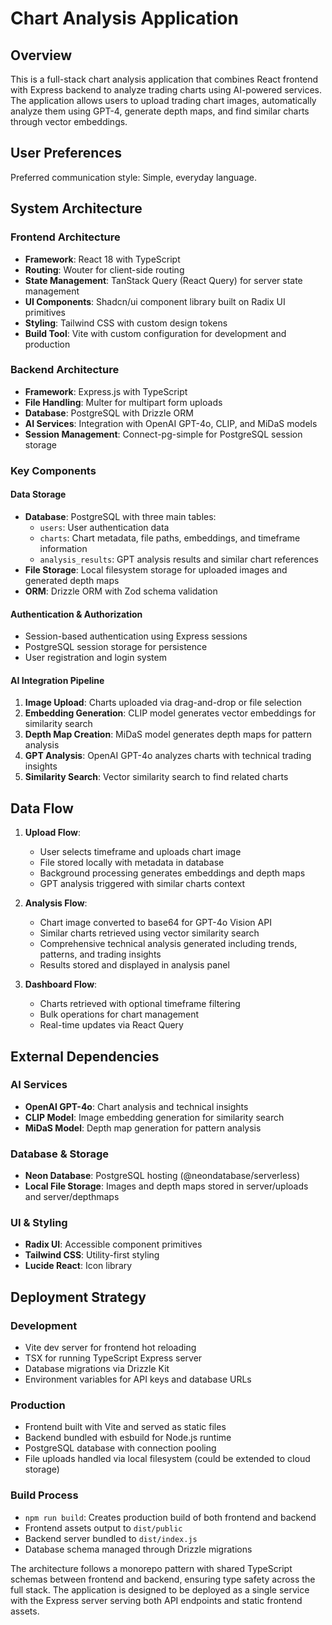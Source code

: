 # Chart Analysis Application

## Overview

This is a full-stack chart analysis application that combines React frontend with Express backend to analyze trading charts using AI-powered services. The application allows users to upload trading chart images, automatically analyze them using GPT-4, generate depth maps, and find similar charts through vector embeddings.

## User Preferences

Preferred communication style: Simple, everyday language.

## System Architecture

### Frontend Architecture
- **Framework**: React 18 with TypeScript
- **Routing**: Wouter for client-side routing
- **State Management**: TanStack Query (React Query) for server state management
- **UI Components**: Shadcn/ui component library built on Radix UI primitives
- **Styling**: Tailwind CSS with custom design tokens
- **Build Tool**: Vite with custom configuration for development and production

### Backend Architecture
- **Framework**: Express.js with TypeScript
- **File Handling**: Multer for multipart form uploads
- **Database**: PostgreSQL with Drizzle ORM
- **AI Services**: Integration with OpenAI GPT-4o, CLIP, and MiDaS models
- **Session Management**: Connect-pg-simple for PostgreSQL session storage

### Key Components

#### Data Storage
- **Database**: PostgreSQL with three main tables:
  - `users`: User authentication data
  - `charts`: Chart metadata, file paths, embeddings, and timeframe information
  - `analysis_results`: GPT analysis results and similar chart references
- **File Storage**: Local filesystem storage for uploaded images and generated depth maps
- **ORM**: Drizzle ORM with Zod schema validation

#### Authentication & Authorization
- Session-based authentication using Express sessions
- PostgreSQL session storage for persistence
- User registration and login system

#### AI Integration Pipeline
1. **Image Upload**: Charts uploaded via drag-and-drop or file selection
2. **Embedding Generation**: CLIP model generates vector embeddings for similarity search
3. **Depth Map Creation**: MiDaS model generates depth maps for pattern analysis
4. **GPT Analysis**: OpenAI GPT-4o analyzes charts with technical trading insights
5. **Similarity Search**: Vector similarity search to find related charts

## Data Flow

1. **Upload Flow**:
   - User selects timeframe and uploads chart image
   - File stored locally with metadata in database
   - Background processing generates embeddings and depth maps
   - GPT analysis triggered with similar charts context

2. **Analysis Flow**:
   - Chart image converted to base64 for GPT-4o Vision API
   - Similar charts retrieved using vector similarity search
   - Comprehensive technical analysis generated including trends, patterns, and trading insights
   - Results stored and displayed in analysis panel

3. **Dashboard Flow**:
   - Charts retrieved with optional timeframe filtering
   - Bulk operations for chart management
   - Real-time updates via React Query

## External Dependencies

### AI Services
- **OpenAI GPT-4o**: Chart analysis and technical insights
- **CLIP Model**: Image embedding generation for similarity search
- **MiDaS Model**: Depth map generation for pattern analysis

### Database & Storage
- **Neon Database**: PostgreSQL hosting (@neondatabase/serverless)
- **Local File Storage**: Images and depth maps stored in server/uploads and server/depthmaps

### UI & Styling
- **Radix UI**: Accessible component primitives
- **Tailwind CSS**: Utility-first styling
- **Lucide React**: Icon library

## Deployment Strategy

### Development
- Vite dev server for frontend hot reloading
- TSX for running TypeScript Express server
- Database migrations via Drizzle Kit
- Environment variables for API keys and database URLs

### Production
- Frontend built with Vite and served as static files
- Backend bundled with esbuild for Node.js runtime
- PostgreSQL database with connection pooling
- File uploads handled via local filesystem (could be extended to cloud storage)

### Build Process
- `npm run build`: Creates production build of both frontend and backend
- Frontend assets output to `dist/public`
- Backend server bundled to `dist/index.js`
- Database schema managed through Drizzle migrations

The architecture follows a monorepo pattern with shared TypeScript schemas between frontend and backend, ensuring type safety across the full stack. The application is designed to be deployed as a single service with the Express server serving both API endpoints and static frontend assets.